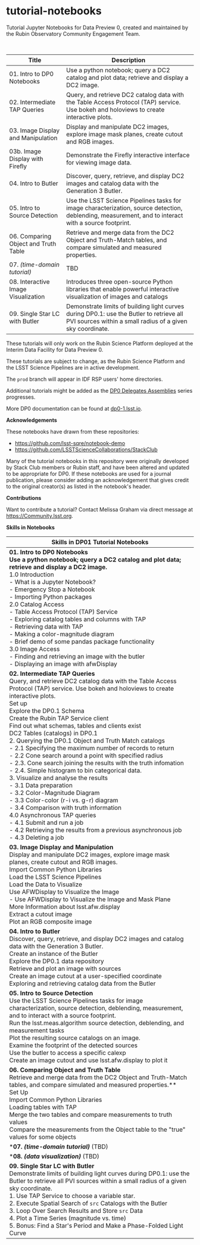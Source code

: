 # tutorial-notebooks
Tutorial Jupyter Notebooks for Data Preview 0, created and maintained by the Rubin Observatory Community Engagement Team.

<br>

| Title  | Description  |
|---|---|
| 01. Intro to DP0 Notebooks | Use a python notebook; query a DC2 catalog and plot data; retrieve and display a DC2 image.|
| 02. Intermediate TAP Queries |Query, and retrieve DC2 catalog data with the Table Access Protocol (TAP) service. Use bokeh and holoviews to create interactive plots.|
| 03. Image Display and Manipulation | Display and manipulate DC2 images, explore image mask planes, create cutout and RGB images. |
| 03b. Image Display with Firefly | Demonstrate the Firefly interactive interface for viewing image data. |
| 04. Intro to Butler | Discover, query, retrieve, and display DC2 images and catalog data with the Generation 3 Butler. |
| 05. Intro to Source Detection | Use the LSST Science Pipelines tasks for image characterization, source detection, deblending, measurement, and to interact with a source footprint. |
| 06. Comparing Object and Truth Table | Retrieve and merge data from the DC2 Object and Truth-Match tables, and compare simulated and measured properties. |
| 07. *(time-domain tutorial)* | TBD |
| 08. Interactive Image Visualization |  Introduces three open-source Python libraries that enable powerful interactive visualization of images and catalogs |
| 09. Single Star LC with Butler | Demonstrate limits of building light curves during DP0.1: use the Butler to retrieve all PVI sources within a small radius of a given sky coordinate. |

These tutorials will only work on the Rubin Science Platform deployed at the Interim Data Facility for Data Preview 0.

These tutorials are subject to change, as the Rubin Science Platform and the LSST Science Pipelines are in active development.

The `prod` branch will appear in IDF RSP users' home directories.

Additional tutorials might be added as the [DP0 Delegates Assemblies](https://dp0-1.lsst.io/dp0-delegate-resources/index.html) series progresses.

More DP0 documentation can be found at [dp0-1.lsst.io](https://dp0-1.lsst.io).

**Acknowledgements**

These notebooks have drawn from these repositories:
 - https://github.com/lsst-sqre/notebook-demo
 - https://github.com/LSSTScienceCollaborations/StackClub

Many of the tutorial notebooks in this repository were originally developed by Stack Club members or Rubin staff, and have been altered and updated to be appropriate for DP0.
If these notebooks are used for a journal publication, please consider adding an acknowledgement that gives credit to the original creator(s) as listed in the notebook's header.

**Contributions**

Want to contribute a tutorial? Contact Melissa Graham via direct message at https://Community.lsst.org.

**Skills in Notebooks**

| Skills in DP01 Tutorial Notebooks  |
|---|
| **01. Intro to DP0 Notebooks <br> Use a python notebook; query a DC2 catalog and plot data; retrieve and display a DC2 image.** <br> 1.0 Introduction <br> - What is a Jupyter Notebook? <br> - Emergency Stop a Notebook <br> - Importing Python packages<br>2.0 Catalog Access<br> - Table Access Protocol (TAP) Service<br>- Exploring catalog tables and columns with TAP<br>- Retrieving data with TAP<br>- Making a color-magnitude diagram<br>- Brief demo of some pandas package functionality<br>3.0 Image Access <br> - Finding and retrieving an image with the butler<br>- Displaying an image with afwDisplay<br> |
| **02. Intermediate TAP Queries** <br> Query, and retrieve DC2 catalog data with the Table Access Protocol (TAP) service. Use bokeh and holoviews to create interactive plots. <br> Set up<br> Explore the DP0.1 Schema <br> Create the Rubin TAP Service client <br> Find out what schemas, tables and clients exist<br> DC2 Tables (catalogs) in DP0.1<br> 2. Querying the DP0.1 Object and Truth Match catalogs<br> - 2.1 Specifying the maximum number of records to return<br> - 2.2 Cone search around a point with specified radius<br> - 2.3. Cone search joining the results with the truth infomation<br> - 2.4. Simple histogram to bin categorical data.<br> 3. Visualize and analyse the results<br> - 3.1 Data preparation<br> - 3.2 Color-Magnitude Diagram<br> - 3.3 Color-color (r-i vs. g-r) diagram<br> - 3.4 Comparison with truth information<br> 4.0 Asynchronous TAP queries<br> - 4.1 Submit and run a job<br> - 4.2 Retrieving the results from a previous asynchronous job<br> - 4.3 Deleting a job<br>|
| **03. Image Display and Manipulation** <br> Display and manipulate DC2 images, explore image mask planes, create cutout and RGB images. <br> Import Common Python Libraries <br>Load the LSST Science Pipelines <br> Load the Data to Visualize<br> Use AFWDisplay to Visualize the Image <br> - Use AFWDisplay to Visualize the Image and Mask Plane <br> More Information about lsst.afw.display <br> Extract a cutout image<br> Plot an RGB composite image<br> |
| **04. Intro to Butler** <br> Discover, query, retrieve, and display DC2 images and catalog data with the Generation 3 Butler. <br> Create an instance of the Butler<br> Explore the DP0.1 data repository <br> Retrieve and plot an image with sources<br> Create an image cutout at a user-specified coordinate<br> Exploring and retrieving catalog data from the Butler<br> |
| **05. Intro to Source Detection** <br> Use the LSST Science Pipelines tasks for image characterization, source detection, deblending, measurement, and to interact with a source footprint. <br> Run the lsst.meas.algorithm source detection, deblending, and measurement tasks<br> Plot the resulting source catalogs on an image.<br> Examine the footprint of the detected sources<br> Use the butler to access a specific calexp <br> Create an image cutout and use lsst.afw.display to plot it<br> |
| **06. Comparing Object and Truth Table** <br> Retrieve and merge data from the DC2 Object and Truth-Match tables, and compare simulated and measured properties.** <br> Set Up<br> Import Common Python Libraries<br> Loading tables with TAP<br> Merge the two tables and compare measurements to truth values<br> Compare the measurements from the Object table to the "true" values for some objects<br> |
|***07. *(time-domain tutorial)*** (TBD)| 
| ***08. *(data visualization)*** (TBD) | 
| **09. Single Star LC with Butler**<br> Demonstrate limits of building light curves during DP0.1: use the Butler to retrieve all PVI sources within a small radius of a given sky coordinate. <br> 1. Use TAP Service to choose a variable star. <br> 2. Execute Spatial Search of `src` Catalogs with the Butler <br> 3. Loop Over Search Results and Store `src` Data <br> 4. Plot a Time Series (magnitude vs. time) <br> 5. Bonus: Find a Star's Period and Make a Phase-Folded Light Curve<br>|

